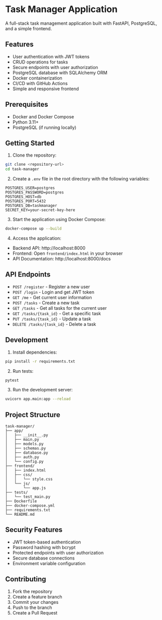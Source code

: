 # Task Manager Application

A full-stack task management application built with FastAPI, PostgreSQL, and a simple frontend.

## Features

- User authentication with JWT tokens
- CRUD operations for tasks
- Secure endpoints with user authorization
- PostgreSQL database with SQLAlchemy ORM
- Docker containerization
- CI/CD with GitHub Actions
- Simple and responsive frontend

## Prerequisites

- Docker and Docker Compose
- Python 3.11+
- PostgreSQL (if running locally)

## Getting Started

1. Clone the repository:
```bash
git clone <repository-url>
cd task-manager
```

2. Create a `.env` file in the root directory with the following variables:
```
POSTGRES_USER=postgres
POSTGRES_PASSWORD=postgres
POSTGRES_HOST=db
POSTGRES_PORT=5432
POSTGRES_DB=taskmanager
SECRET_KEY=your-secret-key-here
```

3. Start the application using Docker Compose:
```bash
docker-compose up --build
```

4. Access the application:
- Backend API: http://localhost:8000
- Frontend: Open `frontend/index.html` in your browser
- API Documentation: http://localhost:8000/docs

## API Endpoints

- `POST /register` - Register a new user
- `POST /login` - Login and get JWT token
- `GET /me` - Get current user information
- `POST /tasks` - Create a new task
- `GET /tasks` - Get all tasks for the current user
- `GET /tasks/{task_id}` - Get a specific task
- `PUT /tasks/{task_id}` - Update a task
- `DELETE /tasks/{task_id}` - Delete a task

## Development

1. Install dependencies:
```bash
pip install -r requirements.txt
```

2. Run tests:
```bash
pytest
```

3. Run the development server:
```bash
uvicorn app.main:app --reload
```

## Project Structure

```
task-manager/
├── app/
│   ├── __init__.py
│   ├── main.py
│   ├── models.py
│   ├── schemas.py
│   ├── database.py
│   ├── auth.py
│   └── config.py
├── frontend/
│   ├── index.html
│   ├── css/
│   │   └── style.css
│   └── js/
│       └── app.js
├── tests/
│   └── test_main.py
├── Dockerfile
├── docker-compose.yml
├── requirements.txt
└── README.md
```

## Security Features

- JWT token-based authentication
- Password hashing with bcrypt
- Protected endpoints with user authorization
- Secure database connections
- Environment variable configuration

## Contributing

1. Fork the repository
2. Create a feature branch
3. Commit your changes
4. Push to the branch
5. Create a Pull Request

